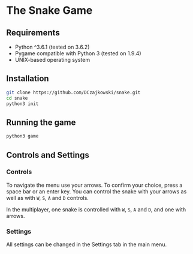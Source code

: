 # The Snake Game
## Requirements
- Python ^3.6.1 (tested on 3.6.2)
- Pygame compatible with Python 3 (tested on 1.9.4)
- UNIX-based operating system

## Installation
```bash
git clone https://github.com/DCzajkowski/snake.git
cd snake
python3 init
```

## Running the game
```bash
python3 game
```

## Controls and Settings
### Controls
To navigate the menu use your arrows. To confirm your choice, press a space bar or an enter key.
You can control the snake with your arrows as well as with `W`, `S`, `A` and `D` controls.

In the multiplayer, one snake is controlled with `W`, `S`, `A` and `D`, and one with arrows.

### Settings
All settings can be changed in the Settings tab in the main menu.
